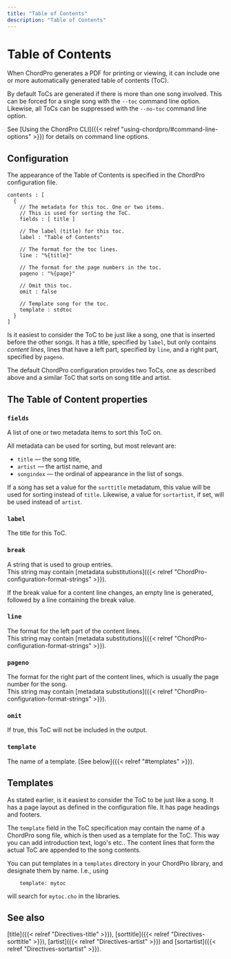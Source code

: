 ```yaml
---
title: "Table of Contents"
description: "Table of Contents"
---
```


# Table of Contents

When ChordPro generates a PDF for printing or viewing, it can include
one or more automatically generated table of contents (ToC).

By default ToCs are generated if there is more than one song involved.
This can be forced for a single song with the `--toc` command line
option. Likewise, all ToCs can be suppressed with the `--no-toc`
command line option.

See [Using the ChordPro CLI]({{< relref
"using-chordpro/#command-line-options" >}}) for details on command
line options.

## Configuration

The appearance of the Table of Contents is specified in the ChordPro
configuration file.

````
contents : [
  {
    // The metadata for this toc. One or two items.
	// This is used for sorting the ToC.
    fields : [ title ]
  
    // The label (title) for this toc.
    label : "Table of Contents"
  
    // The format for the toc lines.
    line : "%{title}"
  
    // The format for the page numbers in the toc.
    pageno : "%{page}"
  
    // Omit this toc.
    omit : false
  
    // Template song for the toc.
    template : stdtoc
  }
]
````

Is it easiest to consider the ToC to be just like a song, one that is
inserted before the other songs. It has a title, specified by `label`,
but only contains *content lines*, lines that have a left part,
specified by `line`, and a right part, specified by `pageno`.

The default ChordPro configuration provides two ToCs, one as described
above and a similar ToC that sorts on song title and artist.

## The Table of Content properties

### `fields`

A list of one or two metadata items to sort this ToC on.

All metadata can be used for sorting, but most relevant are:

* `title` — the song title,
* `artist` — the artist name, and
* `songindex` — the ordinal of appearance in the list of songs.

If a song has set a value for the `sorttitle` metadatum, this value
will be used for sorting instead of `title`. 
Likewise, a value for `sortartist`, if set, will be used instead of `artist`.

### `label`

The title for this ToC.

### `break`

A string that is used to group entries.  
This string may contain
[metadata substitutions]({{< relref
"ChordPro-configuration-format-strings" >}}).

If the break value for a content line changes, an empty line is
generated, followed by a line containing the break value.

### `line`

The format for the left part of the content lines.  
This string may contain
[metadata substitutions]({{< relref
"ChordPro-configuration-format-strings" >}}).

### `pageno`

The format for the right part of the content lines, which is usually
the page number for the song.  
This string may contain
[metadata substitutions]({{< relref
"ChordPro-configuration-format-strings" >}}).

### `omit`

If true, this ToC will not be included in the output.

### `template`

The name of a template.
[See below]({{< relref "#templates" >}}).
  
## Templates

As stated earlier, is it easiest to consider the ToC to be just like a
song. It has a page layout as defined in the configuration file. It
has page headings and footers.

The `template` field in the ToC specification may contain the name of
a ChordPro song file, which is then used as a template for the ToC.
This way you can
add introduction text, logo's etc.. The content lines that form the
actual ToC are appended to the song contents.

You can put templates in a `templates` directory in your ChordPro
library, and designate them by name. I.e., using
````
    template: mytoc
````
will search for `mytoc.cho` in the libraries.

## See also

[title]({{< relref "Directives-title" >}}),
[sorttitle]({{< relref "Directives-sorttitle" >}}),
[artist]({{< relref "Directives-artist" >}}) and
[sortartist]({{< relref "Directives-sortartist" >}}).
